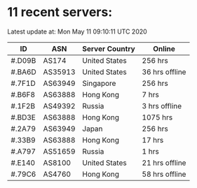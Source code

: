 # 11 recent servers:

Latest update at: Mon May 11 09:10:11 UTC 2020

| ID | ASN | Server Country | Online |
| -- | --- | -------------- | ------ |
| #.D09B | AS174 | United States | 256 hrs |
| #.BA6D | AS35913 | United States | 36 hrs offline |
| #.7F1D | AS63949 | Singapore | 256 hrs |
| #.B6F8 | AS63888 | Hong Kong | 7 hrs |
| #.1F2B | AS49392 | Russia | 3 hrs offline |
| #.BD3E | AS63888 | Hong Kong | 1075 hrs |
| #.2A79 | AS63949 | Japan | 256 hrs |
| #.33B9 | AS63888 | Hong Kong | 17 hrs |
| #.A797 | AS51659 | Russia | 1 hrs |
| #.E140 | AS8100 | United States | 21 hrs offline |
| #.79C6 | AS4760 | Hong Kong | 58 hrs offline |

